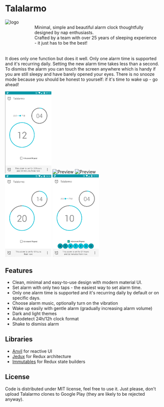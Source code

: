 # Talalarmo

<div>
<img align="left" src="https://raw.githubusercontent.com/trikita/talalarmo/master/src/main/res/drawable-xxxhdpi/ic_launcher.png" alt="logo" width="96px" height="96px" />
<p>
<br/>
Minimal, simple and beautiful alarm clock thoughtfully designed by nap enthusiasts.
<br/>
Crafted by a team with over 25 years of sleeping experience - it just has to be the best!
<br/>
<br/>
<br/>
It does only one function but does it well. Only one alarm time is supported and it's recurring daily. Setting the new alarm time takes less than a second. To dismiss the alarm you can touch the screen anywhere which is handy if you are still sleepy and have barely opened your eyes. There is no snooze mode because you should be honest to yourself: if it's time to wake up - go ahead!
</p>
</div>

<img alt="Preview" src="artwork/setting-alarm.png" width="30%" />
<img alt="Preview" src="artwork/alarm-goes-off.png" width="30%" />
<img alt="Preview" src="artwork/dark-theme.png" width="30%" />
<br/ >
<img alt="Preview" src="artwork/setting-alarm-24hformat.png" width="30%" />
<img alt="Preview" src="artwork/setting-alarm-with-repeat.png" width="30%" />


## Features

* Clean, minimal and easy-to-use design with modern material UI.
* Set alarm with only two taps - the easiest way to set alarm time.
* Only one alarm time is supported and it's recurring daily by default or on specific days.
* Choose alarm music, optionally turn on the vibration
* Wake up easily with gentle alarm (gradually increasing alarm volume)
* Dark and light themes
* Autodetect 24h/12h clock format 
* Shake to dismiss alarm


## Libraries

* [Anvil](https://github.com/zserge/anvil) for reactive UI
* [Jedux](https://github.com/trikita/jedux) for Redux architecture
* [Immutables](https://immutables.github.io) for Redux state builders

## License

Code is distributed under MIT license, feel free to use it. Just please, don't upload Talalarmo clones to Google Play (they are likely to be rejected anyway).

